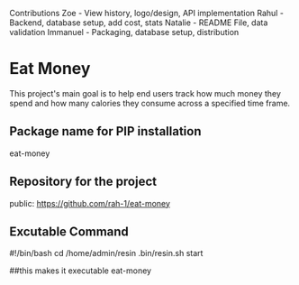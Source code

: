 Contributions
Zoe - View history, logo/design, API implementation
Rahul - Backend, database setup, add cost, stats
Natalie - README File, data validation
Immanuel - Packaging, database setup, distribution


# Eat Money

This project's main goal is to help end users track how much money
they spend and how many calories they consume across a specified time frame.


## Package name for PIP installation 
eat-money

## Repository for the project 
public:
https://github.com/rah-1/eat-money 
## Excutable Command
#!/bin/bash
cd /home/admin/resin
.bin/resin.sh start

##this makes it executable
eat-money